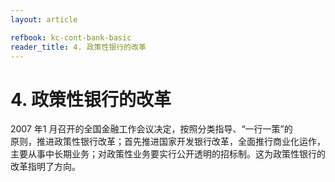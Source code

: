 ```yaml
---
layout: article

refbook: kc-cont-bank-basic
reader_title: 4. 政策性银行的改革
---
```


# 4. 政策性银行的改革

2007 年1 月召开的全国金融工作会议决定，按照分类指导、“一行一策”的<br />
    原则，推进政策性银行改革；首先推进国家开发银行改革，全面推行商业化运作，<br />
    主要从事中长期业务；对政策性业务要实行公开透明的招标制。这为政策性银行的<br />
  改革指明了方向。